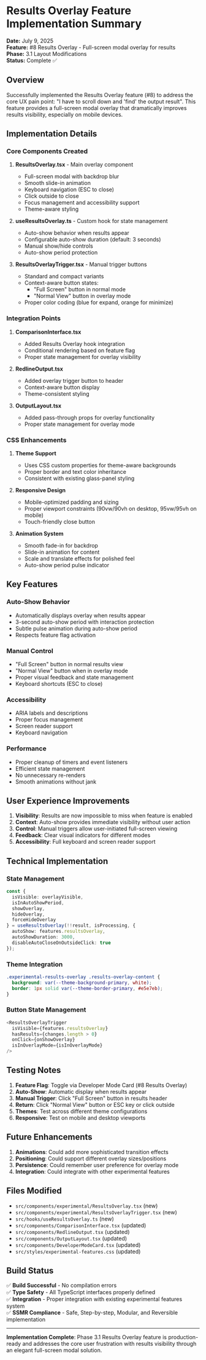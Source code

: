 # Results Overlay Feature Implementation Summary

**Date:** July 9, 2025  
**Feature:** #8 Results Overlay - Full-screen modal overlay for results  
**Phase:** 3.1 Layout Modifications  
**Status:** Complete ✅

## Overview

Successfully implemented the Results Overlay feature (#8) to address the core UX pain point: "I have to scroll down and 'find' the output result". This feature provides a full-screen modal overlay that dramatically improves results visibility, especially on mobile devices.

## Implementation Details

### Core Components Created

1. **ResultsOverlay.tsx** - Main overlay component
   - Full-screen modal with backdrop blur
   - Smooth slide-in animation
   - Keyboard navigation (ESC to close)
   - Click outside to close
   - Focus management and accessibility support
   - Theme-aware styling

2. **useResultsOverlay.ts** - Custom hook for state management
   - Auto-show behavior when results appear
   - Configurable auto-show duration (default: 3 seconds)
   - Manual show/hide controls
   - Auto-show period protection

3. **ResultsOverlayTrigger.tsx** - Manual trigger buttons
   - Standard and compact variants
   - Context-aware button states:
     - "Full Screen" button in normal mode
     - "Normal View" button in overlay mode
   - Proper color coding (blue for expand, orange for minimize)

### Integration Points

1. **ComparisonInterface.tsx**
   - Added Results Overlay hook integration
   - Conditional rendering based on feature flag
   - Proper state management for overlay visibility

2. **RedlineOutput.tsx**
   - Added overlay trigger button to header
   - Context-aware button display
   - Theme-consistent styling

3. **OutputLayout.tsx**
   - Added pass-through props for overlay functionality
   - Proper state management for overlay mode

### CSS Enhancements

1. **Theme Support**
   - Uses CSS custom properties for theme-aware backgrounds
   - Proper border and text color inheritance
   - Consistent with existing glass-panel styling

2. **Responsive Design**
   - Mobile-optimized padding and sizing
   - Proper viewport constraints (90vw/90vh on desktop, 95vw/95vh on mobile)
   - Touch-friendly close button

3. **Animation System**
   - Smooth fade-in for backdrop
   - Slide-in animation for content
   - Scale and translate effects for polished feel
   - Auto-show period pulse indicator

## Key Features

### Auto-Show Behavior
- Automatically displays overlay when results appear
- 3-second auto-show period with interaction protection
- Subtle pulse animation during auto-show period
- Respects feature flag activation

### Manual Control
- "Full Screen" button in normal results view
- "Normal View" button when in overlay mode
- Proper visual feedback and state management
- Keyboard shortcuts (ESC to close)

### Accessibility
- ARIA labels and descriptions
- Proper focus management
- Screen reader support
- Keyboard navigation

### Performance
- Proper cleanup of timers and event listeners
- Efficient state management
- No unnecessary re-renders
- Smooth animations without jank

## User Experience Improvements

1. **Visibility**: Results are now impossible to miss when feature is enabled
2. **Context**: Auto-show provides immediate visibility without user action
3. **Control**: Manual triggers allow user-initiated full-screen viewing
4. **Feedback**: Clear visual indicators for different modes
5. **Accessibility**: Full keyboard and screen reader support

## Technical Implementation

### State Management
```typescript
const {
  isVisible: overlayVisible,
  isInAutoShowPeriod,
  showOverlay,
  hideOverlay,
  forceHideOverlay
} = useResultsOverlay(!!result, isProcessing, {
  autoShow: features.resultsOverlay,
  autoShowDuration: 3000,
  disableAutoCloseOnOutsideClick: true
});
```

### Theme Integration
```css
.experimental-results-overlay .results-overlay-content {
  background: var(--theme-background-primary, white);
  border: 1px solid var(--theme-border-primary, #e5e7eb);
}
```

### Button State Management
```typescript
<ResultsOverlayTrigger
  isVisible={features.resultsOverlay}
  hasResults={changes.length > 0}
  onClick={onShowOverlay}
  isInOverlayMode={isInOverlayMode}
/>
```

## Testing Notes

1. **Feature Flag**: Toggle via Developer Mode Card (#8 Results Overlay)
2. **Auto-Show**: Automatic display when results appear
3. **Manual Trigger**: Click "Full Screen" button in results header
4. **Return**: Click "Normal View" button or ESC key or click outside
5. **Themes**: Test across different theme configurations
6. **Responsive**: Test on mobile and desktop viewports

## Future Enhancements

1. **Animations**: Could add more sophisticated transition effects
2. **Positioning**: Could support different overlay sizes/positions
3. **Persistence**: Could remember user preference for overlay mode
4. **Integration**: Could integrate with other experimental features

## Files Modified

- `src/components/experimental/ResultsOverlay.tsx` (new)
- `src/components/experimental/ResultsOverlayTrigger.tsx` (new)
- `src/hooks/useResultsOverlay.ts` (new)
- `src/components/ComparisonInterface.tsx` (updated)
- `src/components/RedlineOutput.tsx` (updated)
- `src/components/OutputLayout.tsx` (updated)
- `src/components/DeveloperModeCard.tsx` (updated)
- `src/styles/experimental-features.css` (updated)

## Build Status

✅ **Build Successful** - No compilation errors  
✅ **Type Safety** - All TypeScript interfaces properly defined  
✅ **Integration** - Proper integration with existing experimental features system  
✅ **SSMR Compliance** - Safe, Step-by-step, Modular, and Reversible implementation  

---

**Implementation Complete**: Phase 3.1 Results Overlay feature is production-ready and addresses the core user frustration with results visibility through an elegant full-screen modal solution.
